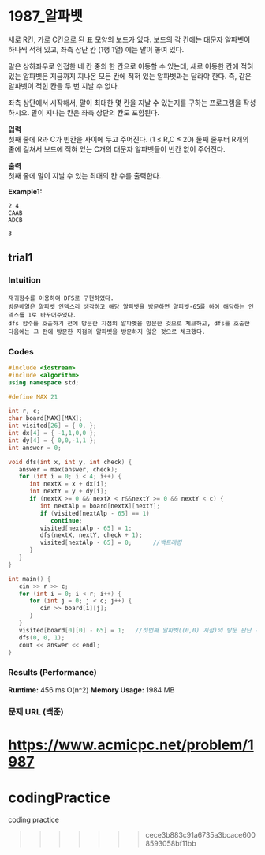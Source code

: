# 1987_알파벳 

세로 R칸, 가로 C칸으로 된 표 모양의 보드가 있다. 보드의 각 칸에는 대문자 알파벳이 하나씩 적혀 있고, 좌측 상단 칸 (1행 1열) 에는 말이 놓여 있다.

말은 상하좌우로 인접한 네 칸 중의 한 칸으로 이동할 수 있는데, 새로 이동한 칸에 적혀 있는 알파벳은 지금까지 지나온 모든 칸에 적혀 있는 알파벳과는 달라야 한다. 즉, 같은 알파벳이 적힌 칸을 두 번 지날 수 없다.

좌측 상단에서 시작해서, 말이 최대한 몇 칸을 지날 수 있는지를 구하는 프로그램을 작성하시오. 말이 지나는 칸은 좌측 상단의 칸도 포함된다.    

**입력**  
첫째 줄에 R과 C가 빈칸을 사이에 두고 주어진다. (1 ≤ R,C ≤ 20) 둘째 줄부터 R개의 줄에 걸쳐서 보드에 적혀 있는 C개의 대문자 알파벳들이 빈칸 없이 주어진다.

**출력**  
첫째 줄에 말이 지날 수 있는 최대의 칸 수를 출력한다..

**Example1:**   
```
2 4
CAAB
ADCB

3
```

## trial1
### Intuition
```
재귀함수를 이용하여 DFS로 구현하였다.
방문배열은 알파벳 인덱스라 생각하고 해당 알파벳을 방문하면 알파벳-65를 하여 해당하는 인덱스를 1로 바꾸어주었다.
dfs 함수를 호출하기 전에 방문한 지점의 알파벳을 방문한 것으로 체크하고, dfs를 호출한 다음에는 그 전에 방문한 지점의 알파벳을 방문하지 않은 것으로 체크했다.
```

### Codes  
```cpp
#include <iostream>
#include <algorithm>
using namespace std;

#define MAX 21

int r, c;
char board[MAX][MAX];
int visited[26] = { 0, };
int dx[4] = { -1,1,0,0 };
int dy[4] = { 0,0,-1,1 };
int answer = 0;

void dfs(int x, int y, int check) {
   answer = max(answer, check);
   for (int i = 0; i < 4; i++) {
      int nextX = x + dx[i];
      int nextY = y + dy[i];
      if (nextX >= 0 && nextX < r&&nextY >= 0 && nextY < c) {
         int nextAlp = board[nextX][nextY];
         if (visited[nextAlp - 65] == 1)
            continue;
         visited[nextAlp - 65] = 1;
         dfs(nextX, nextY, check + 1);
         visited[nextAlp - 65] = 0;      //백트래킹
      }
   }
}

int main() {
   cin >> r >> c;
   for (int i = 0; i < r; i++) {
      for (int j = 0; j < c; j++) {
         cin >> board[i][j];
      }
   }
   visited[board[0][0] - 65] = 1;   //첫번째 알파벳((0,0) 지점)의 방문 판단 --> A:0번째 인덱스 / Z: 25번째 인덱스
   dfs(0, 0, 1);
   cout << answer << endl;
}

```
### Results (Performance)  
**Runtime:**  456 ms O(n^2)
**Memory Usage:** 	1984 MB  


### 문제 URL (백준)  
https://www.acmicpc.net/problem/1987
=======
# codingPractice
coding practice
>>>>>>> cece3b883c91a6735a3bcace6008593058bf11bb
